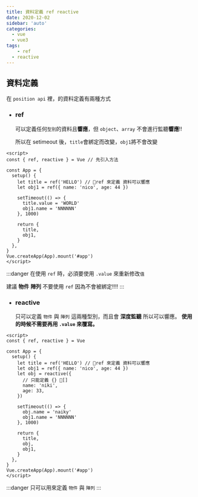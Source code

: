 ```yaml
---
title: 資料定義 ref reactive
date: 2020-12-02
sidebar: 'auto'
categories:
  - vue
  - vue3
tags:
	- ref
  - reactive
---
```


## 資料定義

在 `position api` 裡，的資料定義有兩種方式

- ### ref

  可以定義任何`型別`的資料且**響應**，但 `object`、`array` 不會進行監聽**響應**!!

  所以在 setimeout 後，`title`會綁定而改變，`obj1`將不會改變

```vue {1,6-7,10}
<script>
const { ref, reactive } = Vue // 先引入方法

const App = {
  setup() {
    let title = ref('HELLO') // ref 來定義 資料可以響應
    let obj1 = ref({ name: 'nico', age: 44 })

    setTimeout(() => {
      title.value = 'WORLD'
      obj1.name = 'NNNNNN'
    }, 1000)

    return {
      title,
      obj1,
    }
  },
}
Vue.createApp(App).mount('#app')
</script>
```

:::danger
在使用 `ref` 時，必須要使用 `.value` 來重新修改`值`

建議 **物件** **陣列** 不要使用 `ref` 因為不會被綁定!!!!
:::

- ### reactive
  只可以定義 `物件` 與 `陣列` 這兩種型別，而且會 **深度監聽** 所以可以響應。
  **使用的時候不需要再用 `.value` 來覆寫。**

```vue
<script>
const { ref, reactive } = Vue

const App = {
  setup() {
    let title = ref('HELLO') // ref 來定義 資料可以響應
    let obj1 = ref({ name: 'nico', age: 44 })
    let obj = reactive({
      // 只能定義 {} []
      name: 'niki',
      age: 33,
    })

    setTimeout(() => {
      obj.name = 'naiky'
      obj1.name = 'NNNNNN'
    }, 1000)

    return {
      title,
      obj,
      obj1,
    }
  },
}
Vue.createApp(App).mount('#app')
</script>
```

:::danger
只可以用來定義 `物件` 與 `陣列`
:::
